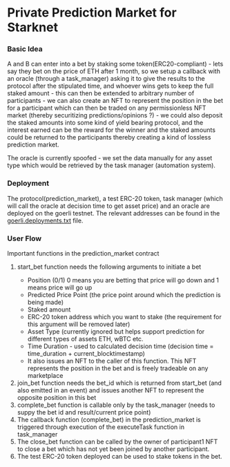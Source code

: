 # Private Prediction Market for Starknet

### Basic Idea
<p>A and B can enter into a bet by staking some token(ERC20-compliant) - lets say they bet on the price of ETH after 1 month, so we setup a callback with an oracle (through a task_manager) asking it to give the results to the protocol after the stipulated time, and whoever wins gets to keep the full staked amount - this can then be extended to arbitrary number of participants - we can also create an NFT to represent the position in the bet for a participant which can then be traded on any permissionless NFT market (thereby securitizing predictions/opinions ?) - we could also deposit the staked amounts into some kind of yield bearing protocol, and the interest earned can be the reward for the winner and the staked amounts could be returned to the participants thereby creating a kind of lossless prediction market.</p>

<p>
The oracle is currently spoofed - we set the data manually for any asset type which would be retrieved by the task manager (automation system).</p>

### Deployment
The protocol(prediction_market), a test ERC-20 token, task manager (which will call the oracle at decision time to get asset price) and an oracle are deployed on the goerli testnet. The relevant addresses can be found in the [goerli.deployments.txt](https://github.com/udayj/starknet_prediction_market/blob/master/goerli.deployments.txt) file.

### User Flow
Important functions in the prediction_market contract
<ol>
  
  <li>start_bet function needs the following arguments to initiate a bet</li>
<ul>
  <li>Position (0/1) 0 means you are betting that price will go down and 1 means price will go up</li>
  <li>Predicted Price Point (the price point around which the prediction is being made)</li>
  <li>Staked amount</li>
  <li>ERC-20 token address which you want to stake (the requirement for this argument will be removed later) </li>
  <li>Asset Type (currently ignored but helps support prediction for different types of assets ETH, wBTC etc.</li>
  <li>Time Duration - used to calculated decision time (decision time = time_duration + current_blocktimestamp)</li>
  <li> It also issues an NFT to the caller of this function. This NFT represents the position in the bet and is freely tradeable on any marketplace </li>
</ul>
<li>join_bet function needs the bet_id which is returned from start_bet (and also emitted in an event) and issues another NFT to represent the opposite position in this bet</li>
<li>complete_bet function is callable only by the task_manager (needs to suppy the bet id and result/current price point)</li>
<li>The callback function (complete_bet) in the prediction_market is triggered through execution of the executeTask function in task_manager</li>
<li>The close_bet function can be called by the owner of participant1 NFT to close a bet which has not yet been joined by another participant.</li>
<li>The test ERC-20 token deployed can be used to stake tokens in the bet.</li>

